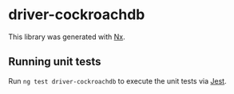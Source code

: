 # driver-cockroachdb

This library was generated with [Nx](https://nx.dev).

## Running unit tests

Run `ng test driver-cockroachdb` to execute the unit tests via [Jest](https://jestjs.io).
